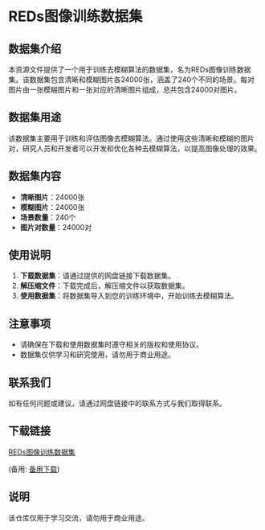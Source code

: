 # REDs图像训练数据集

## 数据集介绍

本资源文件提供了一个用于训练去模糊算法的数据集，名为REDs图像训练数据集。该数据集包含清晰和模糊图片各24000张，涵盖了240个不同的场景。每对图片由一张模糊图片和一张对应的清晰图片组成，总共包含24000对图片。

## 数据集用途

该数据集主要用于训练和评估图像去模糊算法。通过使用这些清晰和模糊的图片对，研究人员和开发者可以开发和优化各种去模糊算法，以提高图像处理的效果。

## 数据集内容

- **清晰图片**：24000张
- **模糊图片**：24000张
- **场景数量**：240个
- **图片对数量**：24000对

## 使用说明

1. **下载数据集**：请通过提供的网盘链接下载数据集。
2. **解压缩文件**：下载完成后，解压缩文件以获取数据集。
3. **使用数据集**：将数据集导入到您的训练环境中，开始训练去模糊算法。

## 注意事项

- 请确保在下载和使用数据集时遵守相关的版权和使用协议。
- 数据集仅供学习和研究使用，请勿用于商业用途。

## 联系我们

如有任何问题或建议，请通过网盘链接中的联系方式与我们取得联系。

## 下载链接
[REDs图像训练数据集](https://pan.quark.cn/s/7080af54dd94) 

(备用: [备用下载](https://pan.baidu.com/s/1-TKsMYotLcjDhwzJzFZ2eA?pwd=1234))

## 说明

该仓库仅用于学习交流，请勿用于商业用途。
